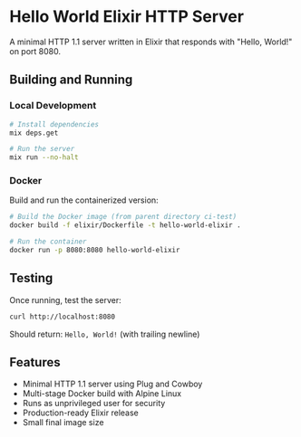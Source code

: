 # Hello World Elixir HTTP Server

A minimal HTTP 1.1 server written in Elixir that responds with "Hello, World!" on port 8080.

## Building and Running

### Local Development

```bash
# Install dependencies
mix deps.get

# Run the server
mix run --no-halt
```

### Docker

Build and run the containerized version:

```bash
# Build the Docker image (from parent directory ci-test)
docker build -f elixir/Dockerfile -t hello-world-elixir .

# Run the container
docker run -p 8080:8080 hello-world-elixir
```

## Testing

Once running, test the server:

```bash
curl http://localhost:8080
```

Should return: `Hello, World!` (with trailing newline)

## Features

- Minimal HTTP 1.1 server using Plug and Cowboy
- Multi-stage Docker build with Alpine Linux
- Runs as unprivileged user for security
- Production-ready Elixir release
- Small final image size
